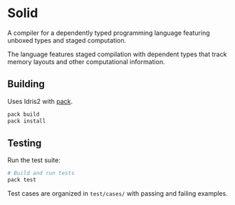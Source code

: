 # Solid

A compiler for a dependently typed programming language featuring unboxed types and staged computation.

The language features staged compilation with dependent types that track memory
layouts and other computational information.

## Building

Uses Idris2 with [pack](https://github.com/stefan-hoeck/idris2-pack/tree/main/src/Pack).

```bash
pack build
pack install
```

## Testing

Run the test suite:

```bash
# Build and run tests
pack test
```

Test cases are organized in `test/cases/` with passing and failing examples.
